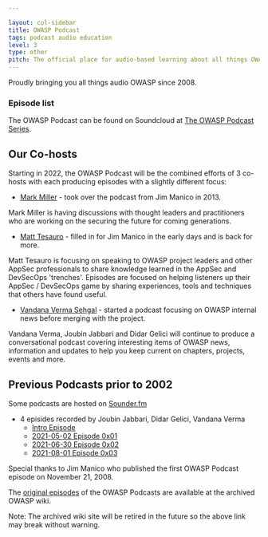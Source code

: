 ```yaml
---

layout: col-sidebar
title: OWASP Podcast
tags: podcast audio education
level: 3
type: other
pitch: The official place for audio-based learning about all things OWASP
---
```


Proudly bringing you all things audio OWASP since 2008.

### Episode list

The OWASP Podcast can be found on Soundcloud at [The OWASP Podcast Series](https://soundcloud.com/owasp-podcast).

## Our Co-hosts

Starting in 2022, the OWASP Podcast will be the combined efforts of 3 co-hosts with each producing episodes with a slightly different focus:

* [Mark Miller](mailto:mark.miller@owasp.org) - took over the podcast from Jim Manico in 2013.

Mark Miller is having discussions with thought leaders and practitioners who are working on the securing the future for coming generations.

* [Matt Tesauro](mailto:matt.tesauro@owasp.org) - filled in for Jim Manico in the early days and is back for more.

Matt Tesauro is focusing on speaking to OWASP project leaders and other AppSec professionals to share knowledge learned in the AppSec and DevSecOps 'trenches'. Episodes are focused on helping listeners up their AppSec / DevSecOps game by sharing experiences, tools and techniques that others have found useful.

* [Vandana Verma Sehgal](mailto:vandana.verma@owasp.org) - started a podcast focusing on OWASP internal news before merging with the project.

Vandana Verma, Joubin Jabbari and Didar Gelici will continue to produce a conversational podcast covering interesting items of OWASP news, information and updates to help you keep current on chapters, projects, events and more.

## Previous Podcasts prior to 2002

Some podcasts are hosted on [Sounder.fm](https://owasp.sounder.fm/)

* 4 episides recorded by Joubin Jabbari, Didar Gelici, Vandana Verma
  * [Intro Episode](https://owasp.sounder.fm/episode/intro)
  * [2021-05-02 Episode 0x01](https://owasp.sounder.fm/episode/0x01)
  * [2021-06-30 Episode 0x02](https://owasp.sounder.fm/episode/0x02-2021-06-30)
  * [2021-08-01 Episode 0x03](https://owasp.sounder.fm/episode/owasp-top-10-2021)

Special thanks to Jim Manico who published the first OWASP Podcast episode on November 21, 2008.

The [original episodes](https://wiki.owasp.org/index.php/OWASP_Podcast#tab=Original_Series_with_Jim_Manico) of the OWASP Podcasts are available at the archived OWASP wiki.

Note: The archived wiki site will be retired in the future so the above link may break without warning.
